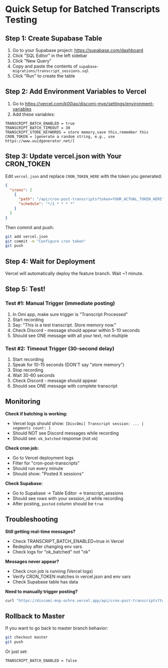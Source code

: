 # Quick Setup for Batched Transcripts Testing

## Step 1: Create Supabase Table

1. Go to your Supabase project: https://supabase.com/dashboard
2. Click "SQL Editor" in the left sidebar
3. Click "New Query"
4. Copy and paste the contents of `supabase-migrations/transcript_sessions.sql`
5. Click "Run" to create the table

## Step 2: Add Environment Variables to Vercel

1. Go to https://vercel.com/k00jax/discomi-mvp/settings/environment-variables
2. Add these variables:

```
TRANSCRIPT_BATCH_ENABLED = true
TRANSCRIPT_BATCH_TIMEOUT = 30
TRANSCRIPT_STORE_KEYWORDS = store memory,save this,remember this
CRON_TOKEN = [generate a random string, e.g., use https://www.uuidgenerator.net/]
```

## Step 3: Update vercel.json with Your CRON_TOKEN

Edit `vercel.json` and replace `CRON_TOKEN_HERE` with the token you generated:

```json
{
  "crons": [
    {
      "path": "/api/cron-post-transcripts?token=YOUR_ACTUAL_TOKEN_HERE",
      "schedule": "*/1 * * * *"
    }
  ]
}
```

Then commit and push:
```bash
git add vercel.json
git commit -m "Configure cron token"
git push
```

## Step 4: Wait for Deployment

Vercel will automatically deploy the feature branch. Wait ~1 minute.

## Step 5: Test!

### Test #1: Manual Trigger (immediate posting)
1. In Omi app, make sure trigger is "Transcript Processed"
2. Start recording
3. Say: "This is a test transcript. Store memory now."
4. Check Discord - message should appear within 5-10 seconds
5. Should see ONE message with all your text, not multiple

### Test #2: Timeout Trigger (30-second delay)
1. Start recording
2. Speak for 10-15 seconds (DON'T say "store memory")
3. Stop recording
4. Wait 30-60 seconds
5. Check Discord - message should appear
6. Should see ONE message with complete transcript

## Monitoring

**Check if batching is working:**
- Vercel logs should show: `[DiscOmi] Transcript session: ... | segments count: 1`
- Should NOT see Discord messages while recording
- Should see: `ok_batched` response (not `ok`)

**Check cron job:**
- Go to Vercel deployment logs
- Filter for "cron-post-transcripts"
- Should run every minute
- Should show: "Posted X sessions"

**Check Supabase:**
- Go to Supabase → Table Editor → transcript_sessions
- Should see rows with your session_id while recording
- After posting, `posted` column should be `true`

## Troubleshooting

**Still getting real-time messages?**
- Check TRANSCRIPT_BATCH_ENABLED=true in Vercel
- Redeploy after changing env vars
- Check logs for "ok_batched" not "ok"

**Messages never appear?**
- Check cron job is running (Vercel logs)
- Verify CRON_TOKEN matches in vercel.json and env vars
- Check Supabase table has data

**Need to manually trigger posting?**
```bash
curl "https://discomi-mvp-ochre.vercel.app/api/cron-post-transcripts?token=YOUR_CRON_TOKEN"
```

## Rollback to Master

If you want to go back to master branch behavior:
```bash
git checkout master
git push
```

Or just set:
```
TRANSCRIPT_BATCH_ENABLED = false
```

